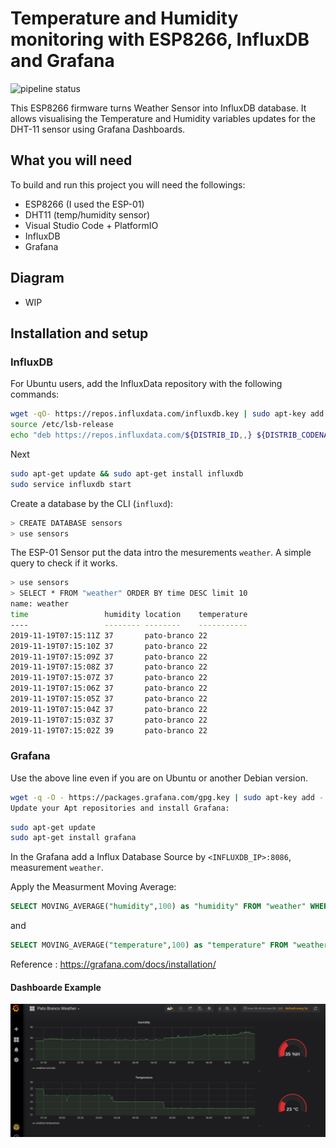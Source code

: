# Temperature and Humidity monitoring with ESP8266, InfluxDB and Grafana
![pipeline status](https://gitlab.com/cursoseaulas/esp-influxdb/badges/master/pipeline.svg)

This ESP8266 firmware turns Weather Sensor into InfluxDB database. It allows visualising the Temperature and Humidity variables updates for the DHT-11 sensor using Grafana Dashboards.

## What you will need
To build and run this project you will need the followings:

* ESP8266 (I used the ESP-01)
* DHT11 (temp/humidity sensor)
* Visual Studio Code + PlatformIO
* InfluxDB
* Grafana

## Diagram

* WIP

## Installation and setup


### InfluxDB

For Ubuntu users, add the InfluxData repository with the following commands:

```bash
wget -qO- https://repos.influxdata.com/influxdb.key | sudo apt-key add -
source /etc/lsb-release
echo "deb https://repos.influxdata.com/${DISTRIB_ID,,} ${DISTRIB_CODENAME} stable" | sudo tee /etc/apt/sources.list.d/influxdb.list
```

Next

```bash
sudo apt-get update && sudo apt-get install influxdb
sudo service influxdb start
```

Create a database by the CLI (`influxd`):

```bash
> CREATE DATABASE sensors
> use sensors
```

The ESP-01 Sensor put the data intro the mesurements `weather`. A simple query to check if it works.

```bash
> use sensors
> SELECT * FROM "weather" ORDER BY time DESC limit 10
name: weather
time                 humidity location    temperature
----                 -------- --------    -----------
2019-11-19T07:15:11Z 37       pato-branco 22
2019-11-19T07:15:10Z 37       pato-branco 22
2019-11-19T07:15:09Z 37       pato-branco 22
2019-11-19T07:15:08Z 37       pato-branco 22
2019-11-19T07:15:07Z 37       pato-branco 22
2019-11-19T07:15:06Z 37       pato-branco 22
2019-11-19T07:15:05Z 37       pato-branco 22
2019-11-19T07:15:04Z 37       pato-branco 22
2019-11-19T07:15:03Z 37       pato-branco 22
2019-11-19T07:15:02Z 39       pato-branco 22

```

### Grafana

Use the above line even if you are on Ubuntu or another Debian version.

```bash
wget -q -O - https://packages.grafana.com/gpg.key | sudo apt-key add -
Update your Apt repositories and install Grafana:
```

```bash
sudo apt-get update
sudo apt-get install grafana
```

In the Grafana add a Influx Database Source by `<INFLUXDB_IP>:8086`, measurement `weather`.

Apply the Measurment Moving Average:
```sql
SELECT MOVING_AVERAGE("humidity",100) as "humidity" FROM "weather" WHERE $timeFilter
```

and

```sql
SELECT MOVING_AVERAGE("temperature",100) as "temperature" FROM "weather" WHERE $timeFilter
```

Reference : https://grafana.com/docs/installation/

#### Dashboarde Example

![Simple Dashboard](./figures/grafana.png)
